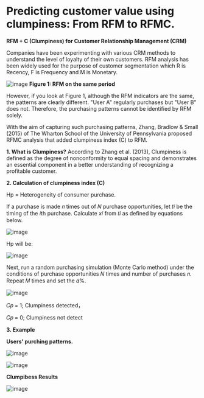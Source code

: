 # Predicting customer value using clumpiness: From RFM to RFMC.  
**RFM + C (Clumpiness) for Customer Relationship Management (CRM)**

Companies have been experimenting with various CRM methods to understand the level of loyalty of their own customers. 
RFM analysis has been widely used for the purpose of customer segmentation which R is Recency, F is Frequency and M is Monetary.

![image](https://github.com/chantaporn-tubtimdee/RFMC/assets/37092034/0302ae83-18ff-47e7-89f4-70dbdd7c1e25)
										**Figure 1: RFM on the same period**

However, if you look at Figure 1, although the RFM indicators are the same, the patterns are clearly different.  "User A" regularly purchases but "User B" does not. Therefore, the purchasing patterns cannot be identified by RFM solely.

With the aim of capturing such purchasing patterns, Zhang, Bradlow & Small (2015) of The Wharton School of the University of Pennsylvania proposed RFMC analysis that added clumpiness index (C) to RFM.

**1. What is Clumpiness?**
According to Zhang et al. (2013), Clumpiness is defined as the degree of nonconformity to equal spacing and demonstrates an essential component in a better understanding of recognizing a profitable customer. 


**2. Calculation of clumpiness index (C)**


Hp = Heterogeneity of consumer purchase.

If a purchase is made 𝑛 times out of 𝑁 purchase opportunities, let 𝑡𝑖 be the timing of the 𝑖th purchase. Calculate 𝑥𝑖 from 𝑡𝑖 as defined by equations below.


![image](https://github.com/chantaporn-tubtimdee/RFMC/assets/37092034/b9f3da4b-e181-42e7-bf09-2b134af6fa34)


Hp will be:

![image](https://github.com/chantaporn-tubtimdee/RFMC/assets/37092034/3a86c5b3-379b-4655-a906-b4b348bec823)


Next, run a random purchasing simulation (Monte Carlo method) under the conditions of purchase opportunities 𝑁 times and number of purchases 𝑛.
Repeat 𝑀 times and set the 𝛼%.

![image](https://github.com/chantaporn-tubtimdee/RFMC/assets/37092034/5677364a-15d1-4f9a-8fcf-33ddee7b3a2b)


𝐶𝑝 = 1; Clumpiness detected，

𝐶𝑝 = 0; Clumpiness not detect

**3. Example**

**Users' purching patterns.**

![image](https://github.com/chantaporn-tubtimdee/RFMC/assets/37092034/adb23115-0be3-4623-baad-c19a7bab3df2)


![image](https://github.com/chantaporn-tubtimdee/RFMC/assets/37092034/2f0c866c-e8ab-41e5-afaa-08e349ec285a)

**Clumpibess Results**

![image](https://github.com/chantaporn-tubtimdee/RFMC/assets/37092034/20520fc5-b20f-4b00-8a90-f7123f16c7d6)


















